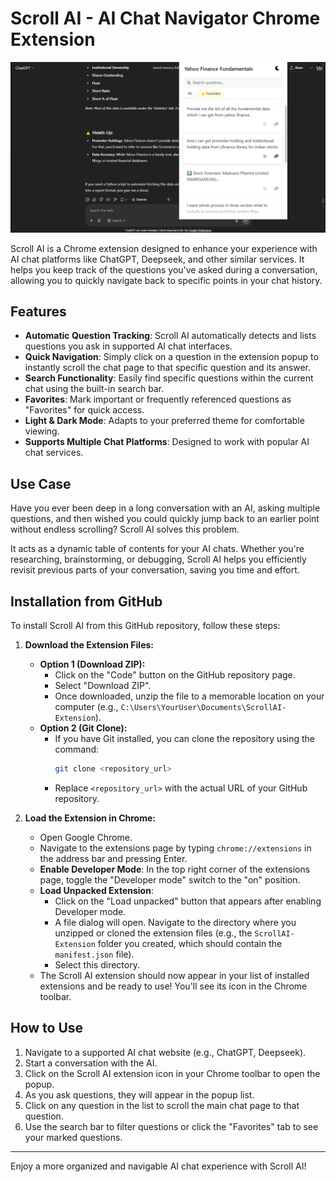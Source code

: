 # Scroll AI - AI Chat Navigator Chrome Extension

![ScrollAi Screenshot](ScrollAi.png)


Scroll AI is a Chrome extension designed to enhance your experience with AI chat platforms like ChatGPT, Deepseek, and other similar services. It helps you keep track of the questions you've asked during a conversation, allowing you to quickly navigate back to specific points in your chat history.

## Features

*   **Automatic Question Tracking**: Scroll AI automatically detects and lists questions you ask in supported AI chat interfaces.
*   **Quick Navigation**: Simply click on a question in the extension popup to instantly scroll the chat page to that specific question and its answer.
*   **Search Functionality**: Easily find specific questions within the current chat using the built-in search bar.
*   **Favorites**: Mark important or frequently referenced questions as "Favorites" for quick access.
*   **Light & Dark Mode**: Adapts to your preferred theme for comfortable viewing.
*   **Supports Multiple Chat Platforms**: Designed to work with popular AI chat services.

## Use Case

Have you ever been deep in a long conversation with an AI, asking multiple questions, and then wished you could quickly jump back to an earlier point without endless scrolling? Scroll AI solves this problem.

It acts as a dynamic table of contents for your AI chats. Whether you're researching, brainstorming, or debugging, Scroll AI helps you efficiently revisit previous parts of your conversation, saving you time and effort.

## Installation from GitHub

To install Scroll AI from this GitHub repository, follow these steps:

1.  **Download the Extension Files:**
    *   **Option 1 (Download ZIP):**
        *   Click on the "Code" button on the GitHub repository page.
        *   Select "Download ZIP".
        *   Once downloaded, unzip the file to a memorable location on your computer (e.g., `C:\Users\YourUser\Documents\ScrollAI-Extension`).
    *   **Option 2 (Git Clone):**
        *   If you have Git installed, you can clone the repository using the command:
            ```bash
            git clone <repository_url>
            ```
        *   Replace `<repository_url>` with the actual URL of your GitHub repository.

2.  **Load the Extension in Chrome:**
    *   Open Google Chrome.
    *   Navigate to the extensions page by typing `chrome://extensions` in the address bar and pressing Enter.
    *   **Enable Developer Mode**: In the top right corner of the extensions page, toggle the "Developer mode" switch to the "on" position.
    *   **Load Unpacked Extension**:
        *   Click on the "Load unpacked" button that appears after enabling Developer mode.
        *   A file dialog will open. Navigate to the directory where you unzipped or cloned the extension files (e.g., the `ScrollAI-Extension` folder you created, which should contain the `manifest.json` file).
        *   Select this directory.
    *   The Scroll AI extension should now appear in your list of installed extensions and be ready to use! You'll see its icon in the Chrome toolbar.

## How to Use

1.  Navigate to a supported AI chat website (e.g., ChatGPT, Deepseek).
2.  Start a conversation with the AI.
3.  Click on the Scroll AI extension icon in your Chrome toolbar to open the popup.
4.  As you ask questions, they will appear in the popup list.
5.  Click on any question in the list to scroll the main chat page to that question.
6.  Use the search bar to filter questions or click the "Favorites" tab to see your marked questions.

---

Enjoy a more organized and navigable AI chat experience with Scroll AI!
